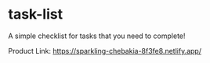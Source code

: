 # task-list
A simple checklist for tasks that you need to complete!

Product Link: https://sparkling-chebakia-8f3fe8.netlify.app/

